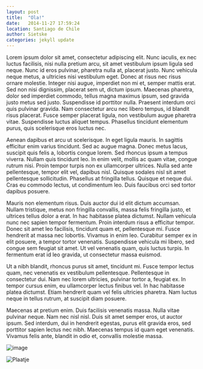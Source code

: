 ```yaml
---
layout: post
title:  "Ola!"
date:   2014-11-27 17:59:24
location: Santiago de Chile
author: Sietske
categories: jekyll update
---
```

Lorem ipsum dolor sit amet, consectetur adipiscing elit. Nunc iaculis, ex nec luctus facilisis, nisi nulla pretium arcu, sit amet vestibulum ipsum ligula sed neque. Nunc id eros pulvinar, pharetra nulla at, placerat justo. Nunc vehicula neque metus, a ultricies nisi vestibulum eget. Donec at risus nec risus ornare molestie. Integer nisi augue, imperdiet non mi et, semper mattis erat. Sed non nisi dignissim, placerat sem ut, dictum ipsum. Maecenas pharetra, dolor sed imperdiet commodo, tellus magna maximus ipsum, sed gravida justo metus sed justo. Suspendisse id porttitor nulla. Praesent interdum orci quis pulvinar gravida. Nam consectetur arcu nec libero tempus, id blandit risus placerat. Fusce semper placerat ligula, non vestibulum augue pharetra vitae. Suspendisse luctus aliquet tempus. Phasellus tincidunt elementum purus, quis scelerisque eros luctus nec.

Aenean dapibus et arcu ut scelerisque. In eget ligula mauris. In sagittis efficitur enim varius tincidunt. Sed ac augue magna. Donec metus lacus, suscipit quis felis a, lobortis congue lorem. Sed rhoncus ipsum a tempus viverra. Nullam quis tincidunt leo. In enim velit, mollis ac quam vitae, congue rutrum nisi. Proin tempor turpis non ex ullamcorper ultrices. Nulla sed ante pellentesque, tempor elit vel, dapibus nisl. Quisque sodales nisl sit amet pellentesque sollicitudin. Phasellus at fringilla tellus. Quisque et neque dui. Cras eu commodo lectus, ut condimentum leo. Duis faucibus orci sed tortor dapibus posuere.

Mauris non elementum risus. Duis auctor dui id elit dictum accumsan. Nullam tristique, metus non fringilla convallis, massa felis fringilla justo, et ultrices tellus dolor a erat. In hac habitasse platea dictumst. Nullam vehicula nunc nec sapien tempor fermentum. Proin interdum risus a efficitur tempor. Donec sit amet leo facilisis, tincidunt quam et, pellentesque mi. Fusce hendrerit at massa nec lobortis. Vivamus in enim leo. Curabitur semper ex in elit posuere, a tempor tortor venenatis. Suspendisse vehicula mi libero, sed congue sem feugiat sit amet. Ut vel venenatis quam, quis luctus turpis. In fermentum erat id leo gravida, ut consectetur massa euismod.

Ut a nibh blandit, rhoncus purus sit amet, tincidunt mi. Fusce tempor lectus quam, nec venenatis ex vestibulum pellentesque. Pellentesque in consectetur dui. Nam nec lorem ultricies, pulvinar tortor a, feugiat ex. In tempor cursus enim, eu ullamcorper lectus finibus vel. In hac habitasse platea dictumst. Etiam hendrerit quam vel felis ultricies pharetra. Nam luctus neque in tellus rutrum, at suscipit diam posuere.

Maecenas at pretium enim. Duis facilisis venenatis massa. Nulla vitae pulvinar neque. Nam nec nisl nisl. Duis sit amet semper eros, ut auctor ipsum. Sed interdum, dui in hendrerit egestas, purus elit gravida eros, sed porttitor sapien lectus nec nibh. Maecenas tempus id quam eget venenatis. Vivamus felis ante, blandit in odio et, convallis molestie massa.

![image](https://cloud.githubusercontent.com/assets/8626944/5218109/20e3187a-7649-11e4-8f75-80fc89058309.jpg)

![Plaatje](https://cloud.githubusercontent.com/assets/8626944/5201895/2d560a26-7578-11e4-98ee-62c461a06c8c.jpg)
